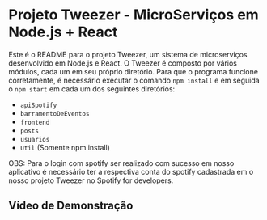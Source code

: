 # Projeto Tweezer - MicroServiços em Node.js + React

Este é o README para o projeto Tweezer, um sistema de microserviços desenvolvido em Node.js e React. O Tweezer é composto por vários módulos, cada um em seu próprio diretório. Para que o programa funcione corretamente, é necessário executar o comando `npm install` e em seguida o `npm start` em cada um dos seguintes diretórios:

- `apiSpotify`
- `barramentoDeEventos`
- `frontend`
- `posts`
- `usuarios`
- `Util` (Somente npm install)

OBS: Para o login com spotify ser realizado com sucesso em nosso aplicativo é necessário ter a respectiva conta do spotify cadastrada em o nosso projeto Tweezer no Spotify for developers.

## Vídeo de Demonstração


